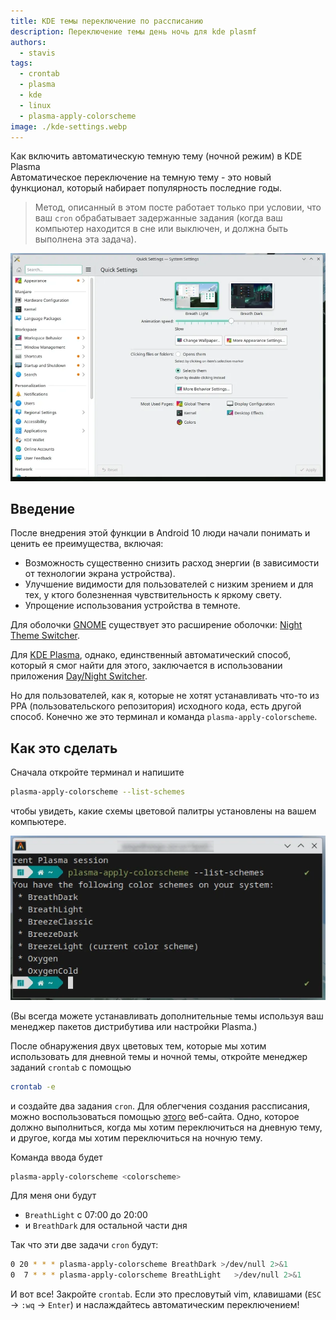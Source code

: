 ```yaml
---
title: KDE темы переключение по рассписанию
description: Переключение темы день ночь для kde plasmf
authors:
  - stavis
tags:
  - crontab
  - plasma
  - kde
  - linux
  - plasma-apply-colorscheme
image: ./kde-settings.webp
---
```

Как включить автоматическую темную тему (ночной режим) в KDE Plasma  
Автоматическое переключение на темную тему - это новый функционал, который набирает популярность последние годы.

> Метод, описанный в этом посте работает только при условии, что ваш `cron` обрабатывает задержанные задания (когда ваш компьютер находится в сне или выключен, и должна быть выполнена эта задача).

<!--truncate-->

![](./kde-settings.webp)

## Введение

После внедрения этой функции в Android 10 люди начали понимать и ценить ее преимущества, включая:

- Возможность существенно снизить расход энергии (в зависимости от технологии экрана устройства).
- Улучшение видимости для пользователей с низким зрением и для тех, у ктого болезненная чувствительность к яркому свету.
- Упрощение использования устройства в темноте.

Для оболочки [GNOME](https://www.gnome.org/) существует это расширение оболочки: [Night Theme Switcher](https://extensions.gnome.org/extension/2236/night-theme-switcher/).

Для [KDE Plasma](https://kde.org/plasma-desktop/), однако, единственный автоматический способ, который я смог найти для этого, заключается в использовании приложения [Day/Night Switcher](https://store.kde.org/p/1804745/).

Но для пользователей, как я, которые не хотят устанавливать что-то из PPA (пользовательского репозитория) исходного кода, есть другой способ. Конечно же это терминал и команда `plasma-apply-colorscheme`.

## Как это сделать

Сначала откройте терминал и напишите

```bash
plasma-apply-colorscheme --list-schemes
```

чтобы увидеть, какие схемы цветовой палитры установлены на вашем компьютере.

![](./plasma-apply-colorscheme.webp)

(Вы всегда можете устанавливать дополнительные темы используя ваш менеджер пакетов дистрибутива или настройки Plasma.)

После обнаружения двух цветовых тем, которые мы хотим использовать для дневной темы и ночной темы, откройте менеджер заданий `crontab` с помощью

```bash
crontab -e
```

и создайте два задания `cron`. Для облегчения создания рассписания, можно воспользоваться помощью [этого](https://crontab.guru/) веб-сайта.
Одно, которое должно выполниться, когда мы хотим переключиться на дневную тему, и другое, когда мы хотим переключиться на ночную тему.

Команда ввода будет

```bash
plasma-apply-colorscheme <colorscheme>
```

Для меня они будут 

- `BreathLight` с 07:00 до 20:00
- и `BreathDark` для остальной части дня

Так что эти две задачи `cron` будут:

```bash
0 20 * * * plasma-apply-colorscheme BreathDark >/dev/null 2>&1
0  7 * * * plasma-apply-colorscheme BreathLight   >/dev/null 2>&1
```

И вот все! Закройте `crontab`.  Если это пресловутый vim, клавишами (`ESC` -> `:wq` -> `Enter`) и наслаждайтесь автоматическим переключением!
